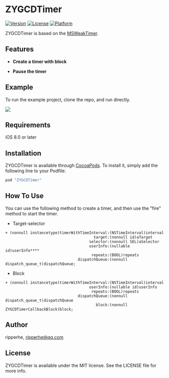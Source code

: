 # ZYGCDTimer

[![Version](https://img.shields.io/cocoapods/v/ZYGCDTimer.svg?style=flat)](http://cocoapods.org/pods/ZYGCDTimer)
[![License](https://img.shields.io/cocoapods/l/ZYGCDTimer.svg?style=flat)](http://cocoapods.org/pods/ZYGCDTimer)
[![Platform](https://img.shields.io/cocoapods/p/ZYGCDTimer.svg?style=flat)](http://cocoapods.org/pods/ZYGCDTimer)

ZYGCDTimer is based on the [MSWeakTimer](https://github.com/mindsnacks/MSWeakTimer).

## Features

* **Create a timer with block**
			
* **Pause the timer**

## Example

To run the example project, clone the repo, and run directly.

![](https://raw.githubusercontent.com/ripperhe/Resource/master/20170314/gcdtimer.png)

## Requirements

iOS 8.0 or later

## Installation

ZYGCDTimer is available through [CocoaPods](http://cocoapods.org). To install
it, simply add the following line to your Podfile:

```ruby
pod "ZYGCDTimer"
```

## How To Use

You can use the following method to create a timer, and then use the "fire" method to start the timer.

* Target-selector

```objc****
+ (nonnull instancetype)timerWithTimeInterval:(NSTimeInterval)interval
                                       target:(nonnull id)aTarget
                                     selector:(nonnull SEL)aSelector
                                     userInfo:(nullable id)userInfo****
                                      repeats:(BOOL)repeats
                                dispatchQueue:(nonnull dispatch_queue_t)dispatchQueue;
```

* Block

```objc
+ (nonnull instancetype)timerWithTimeInterval:(NSTimeInterval)interval
                                     userInfo:(nullable id)userInfo
                                      repeats:(BOOL)repeats
                                dispatchQueue:(nonnull dispatch_queue_t)dispatchQueue
                                        block:(nonnull ZYGCDTimerCallbackBlock)block;
```

## Author

ripperhe, ripperhe@qq.com

## License

ZYGCDTimer is available under the MIT license. See the LICENSE file for more info.
